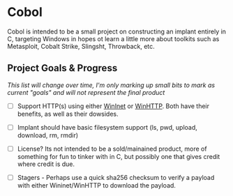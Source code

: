 # Cobol

Cobol is intended to be a small project on constructing an implant entirely in C, targeting Windows in hopes ot learn a little more about toolkits such as Metasploit, Cobalt Strike, Slingsht, Throwback, etc.

## Project Goals & Progress
*This list will change over time, I'm only marking up small bits to mark as current "goals" and will not represent the final product*

 - [ ] Support HTTP(s) using either [WinInet](https://docs.microsoft.com/en-us/windows/desktop/wininet/about-wininet) or [WinHTTP](https://docs.microsoft.com/en-us/windows/desktop/winhttp/about-winhttp). Both have their benefits, as well as their dowsides. 
 - [ ] Implant should have basic filesystem support (ls, pwd, upload, download, rm, rmdir)
 - [ ] License? Its not intended to be a sold/mainained product, more of something for fun to tinker with in C, but possibly one that gives credit where credit is due.
 - [ ] Stagers - Perhaps use a quick sha256 checksum to verify a payload with either Wininet/WinHTTP to download the payload.

